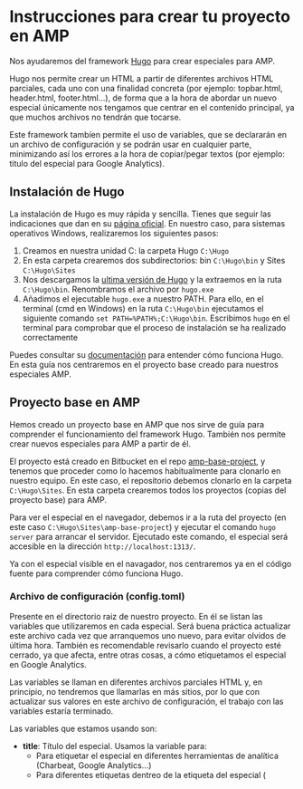# Instrucciones para crear tu proyecto en AMP

Nos ayudaremos del framework [Hugo](https://gohugo.io/) para crear especiales para AMP.

Hugo nos permite crear un HTML a partir de diferentes archivos HTML parciales, cada uno con una finalidad concreta (por ejemplo: topbar.html, header.html, footer.html...), de forma que a la hora de abordar un nuevo especial únicamente nos tengamos que centrar en el contenido principal, ya que muchos archivos no tendrán que tocarse.

Este framework tambíen permite el uso de variables, que se declararán en un archivo de configuración y se podrán usar en cualquier parte, minimizando así los errores a la hora de copiar/pegar textos (por ejemplo: titulo del especial para Google Analytics).

## Instalación de Hugo

La instalación de Hugo es muy rápida y sencilla. Tienes que seguir las indicaciones que dan en su [página oficial](https://gohugo.io/getting-started/installing/). En nuestro caso, para sistemas operativos Windows, realizaremos los siguientes pasos:

1. Creamos en nuestra unidad C: la carpeta Hugo `C:\Hugo`
2. En esta carpeta crearemos dos subdirectorios: bin `C:\Hugo\bin` y Sites `C:\Hugo\Sites`
3. Nos descargamos la [ultima versión de Hugo](https://github.com/gohugoio/hugo/releases) y la extraemos en la ruta `C:\Hugo\bin`. Renombramos el archivo por `hugo.exe`
4. Añadimos el ejecutable `hugo.exe` a nuestro PATH. Para ello, en el terminal (cmd en Windows) en la ruta `C:\Hugo\bin` ejecutamos el siguiente comando `set PATH=%PATH%;C:\Hugo\bin`. Escribimos `hugo` en el terminal para comprobar que el proceso de instalación se ha realizado correctamente

Puedes consultar su [documentación](https://gohugo.io/documentation/) para entender cómo funciona Hugo. En esta guía nos centraremos en el proyecto base creado para nuestros especiales AMP.

## Proyecto base en AMP

Hemos creado un proyecto base en AMP que nos sirve de guía para comprender el funcionamiento del framework Hugo. También nos permite crear nuevos especiales para AMP a partir de él.

El proyecto está creado en Bitbucket en el repo [amp-base-project](https://bitbucket.org/ecformato/amp-base-project/src), y tenemos que proceder como lo hacemos habitualmente para clonarlo en nuestro equipo. En este caso, el repositorio debemos clonarlo en la carpeta `C:\Hugo\Sites`. En esta carpeta crearemos todos los proyectos (copias del proyecto base) para AMP.

Para ver el especial en el navegador, debemos ir a la ruta del proyecto (en este caso `C:\Hugo\Sites\amp-base-project`) y ejecutar el comando `hugo server` para arrancar el servidor. Ejecutado este comando, el especial será accesible en la dirección `http://localhost:1313/`.

Ya con el especial visible en el navagador, nos centraremos ya en el código fuente para comprender cómo funciona Hugo.

### Archivo de configuración (config.toml)

Presente en el directorio raiz de nuestro proyecto. En él se listan las variables que utilizaremos en cada especial. Será buena práctica actualizar este archivo cada vez que arranquemos uno nuevo, para evitar olvidos de última hora. También es recomendable revisarlo cuando el proyecto esté cerrado, ya que afecta, entre otras cosas, a cómo etiquetamos el especial en Google Analytics.

Las variables se llaman en diferentes archivos parciales HTML y, en principio, no tendremos que llamarlas en más sitios, por lo que con actualizar sus valores en este archivo de configuración, el trabajo con las variables estaría terminado.

Las variables que estamos usando son:

- **title**: Título del especial. Usamos la variable para:
	* Para etiquetar el especial en diferentes herramientas de analítica (Charbeat, Google Analytics...)
	* Para diferentes etiquetas dentreo de la etiqueta <head> del especial (<title>, <meta name="title"...>)
- **googleAnalytics**: ID de Google Analytics. Usamos la variable para registrar eventos (página vista, clic, scroll...)
- **disableHugoGeneratorInject**: Gestiona la inclusión o no de la meta etiqueta generator relativa al framework Hugo
- **comscore**: ID de Comscore. Usamos la variable para registrar datos para esta herramienta
- **chartbeat**: ID de Chartbeat. Usamos la variable para registrar datos para esta herramienta
- **facebookId**: ID de Facebook. Usamos la variable para usar el componente amp-social-share[type="facebbok"]
- **author**: Autor del artículo. Usamos la variable para almacenar la información del autor en Chartbeat
- **newsSection**: Sección del artículo. Usamos la variable para almacenar la información de la sección en Chartbeat
- **newsImage**: Imagen del artículo. Usamos la variable para almacenar la ruta de la imagen que se usará al compartír la noticia en RRSS (dimensiones recomendadas 1200x630)

### Archivo HTML del especial (layouts/index.html)

Se trata del HTML principal de nuestro especial. Al complilarse a través del terminal (con el comando `hugo`), se generará en la ruta `public/index.html` el especial resultante que tendremos que subir al CMS de la manera habitual.

Es un archivo muy reducido, a modo de esqueleto. Se construye con llamadas a HTML parciales que, en su conjunto, generan el especial. Como se comentó al principio de esta guía, algunos de estos archivos no tendremos que modificarlos, ya sea por tratarse de código requerido por AMP o con variables de nuestro archivo de configuración. Vamos a ver de todas formas cada uno de los archivos parciales incluidos en el HTML principal:

#### layouts/partials/head/site-head.html

Este archivo HTML recoge todo el contenido presente bajo la etiqueta <head>. Echando un vistazo rápido entenderemos lo que se incluye en la cabecera de cualquier especial de AMP.

No lo tendremos que actualizar en ningún caso, pero sí los archivos que se incluyen en él y que son los siguientes:

- **layouts/partials/head/scripts.html**: Aquí se incluirán los scripts necesarios para usar [componentes de AMP que no se cargan por defecto](https://www.ampproject.org/docs/reference/components). En nuestro proyecto base ya incluimos bajo la etiqueta <head> los componentes amp-iframe y amp-analytics, que se usan para temas de tráfico y analítica. También, dentro de este archivo parcial cargamos ya el componente amp-social-share para compartir en RRSS. Cualquier componente adicional que utilicemos en nuestro especial, lo tendremos que incluir en este archivo.
- **layouts/partials/head/fonts.html**: Aquí se incluirán las fuentes que utilicemos en nuestro especial. Podemos añadir [fuentes personalizadas en AMP](https://www.ampproject.org/docs/design/responsive/custom_fonts). En el proyecto base incluimos las fuentes habituales, pero actualizaremos este archivo para adaptarlo a cada especial.
- **static/style.css**: Aqui se incluyen los estilos propios del especial. Por comodidad, al igual que hacemos para especiales no AMP, trabajaremos con SASS (archivo ubicado en `static/style.scss`) y al compilarlo automáticamente generará nuestro CSS minificado. Tenemos que tener en cuentas las [especificaciones de AMP para la utlización de CSS](https://www.ampproject.org/docs/design/responsive/style_pages). Importante mantener en este archivo siempre los estilos para la clase .iframe-pixel, para no encontrarnos con espacios blancos raros cuando se cree la noticia en el CMS.

#### layouts/partials/analytics/top-analytics.html

En este archivo se incluyen los códigos que definen/cargan las herramientas de Comscore y Google Analytics en nuestro especial de AMP. Este archivo no deberíamos necesitar tocarlo en ningún caso.

#### layouts/partials/topbar/site-topbar.html

Este archivo lo incluimos para separar el topbar que solemos utilizar actualmente en los especiales. No es obligatorio que exista, pero en el proyecto base lo hemos creado a modo de guía de cómo incluir información típica de un especial, como es el logo que enlaza con la home de El Confidencial y los iconos de RRSS para compartir el especial.

Igualmente, hemos utilizado este archivo como muestra de cómo crear eventos en Google Analytics para registrar clics, tanto en el logo de El Confidencial como en los iconos de RRSS.

#### layouts/partials/aside/site-aside.html

Este archivo lo incluimos para separar el aside que solemos utilizar últimamente en los especiales (logo + RRSS), con su versión responsive.

En este archivo, al igual que en el topbar, mantenemos los eventos en Google Analytics para registrar clics, tanto en el logo de El Confidencial como en los iconos de RRSS.

#### content/_index.html

Es el archivo que recoge el contenido del especial. Será el que tengamos que tocar en mayor medida, donde crearemos el HTML para nuestra versión AMP. Se trata, por lo tanto, del archivo que cambia más de un especial a otro.

#### layouts/partials/analytics/bottom-analytics.html

En este archivo se incluye el código que define/carga la herramienta de Chartbeat en nuestro especial de AMP. Este archivo no deberíamos necesitar tocarlo en ningún caso.

También lo utilizamos para registrar en Google Analytics el porcentaje de scroll que realizan los usuarios que acceden al especial.

#### layouts/partials/footer/site-footer.html

Al igual que ocurre con el `topbar.html` que hemos creado, este archivo no es estrictamente necesario, pero lo hemos creado como guía de como crear un footer típico para nuestros especiales.

Incluye, entre otras cosas, un logo a El Confidencial y un menú con enlaces obligatorios por la GDPR (que si no están en este footer, tienen que estar presentes de manera visible en alguna parte del especial).

También aprovechamos este archivo parcial para registrar eventos de Google Analytics.